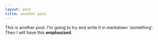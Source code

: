 ```yaml
---
layout: post
title: another post
---
```


This is another post.
I'm going to try and write it in markdown 'something'.
Then I will have this **emphasized**.
